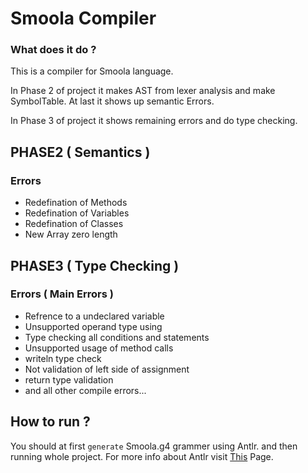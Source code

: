 # Smoola Compiler
### What does it do ? 
This is a compiler for Smoola language.

In Phase 2 of project it makes AST from lexer analysis and make SymbolTable. At last it shows up semantic Errors.

In Phase 3 of project it shows remaining errors and do type checking.

## PHASE2 ( Semantics )
### Errors 
* Redefination of Methods 
* Redefination of Variables
* Redefination of Classes
* New Array zero length 

## PHASE3 ( Type Checking )
### Errors ( Main Errors ) 
* Refrence to a undeclared variable
* Unsupported operand type using 
* Type checking all conditions and statements
* Unsupported usage of method calls
* writeln type check
* Not validation of left side of assignment
* return type validation
* and all other compile errors...

## How to run ? 
You should at first `generate` Smoola.g4 grammer using Antlr. and then running whole project. 
For more info about Antlr visit [This](https://www.antlr.org) Page.
